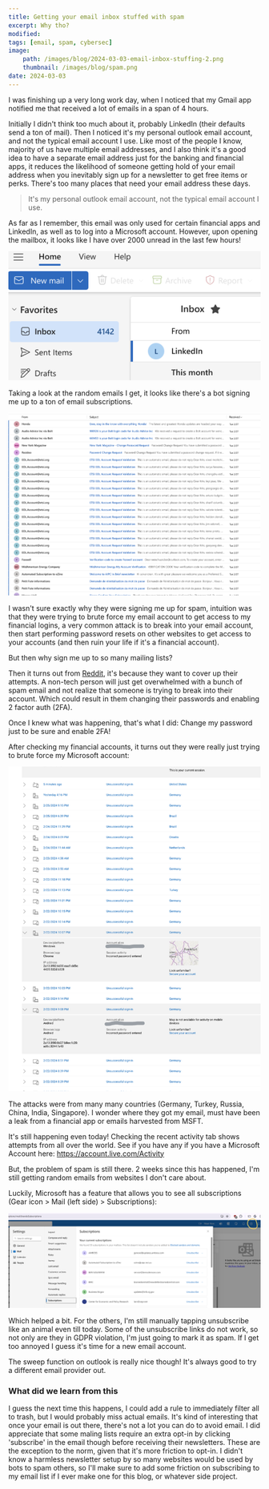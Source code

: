 ```yaml
---             
title: Getting your email inbox stuffed with spam
excerpt: Why tho?
modified:
tags: [email, spam, cybersec]        
image:          
    path: /images/blog/2024-03-03-email-inbox-stuffing-2.png
    thumbnail: /images/blog/spam.png
date: 2024-03-03        
---            
```


I was finishing up a very long work day, when I noticed that my Gmail app notified me that received a lot of emails in a span of 4 hours.

Initially I didn't think too much about it, probably LinkedIn (their defaults send a ton of mail). Then I noticed it's my personal outlook email account, and not the typical email account I use. Like most of the people I know, majority of us have multiple email addresses, and I also think it's a good idea to have a separate email address just for the banking and financial apps, it reduces the likelihood of someone getting hold of your email address when you inevitably sign up for a newsletter to get free items or perks. There's too many places that need your email address these days. 

> It's my personal outlook email account, not the typical email account I use.

As far as I remember, this email was only used for certain financial apps and LinkedIn, as well as to log into a Microsoft account. However, upon opening the mailbox, it looks like I have over 2000 unread in the last few hours!

![unread count ballooned](/images/blog/spam.png)


Taking a look at the random emails I get, it looks like there's a bot signing me up to a ton of email subscriptions.

![Spam emails](../../images/blog/2024-03-03-email-inbox-stuffing.png)

I wasn't sure exactly why they were signing me up for spam, intuition was that they were trying to brute force my email account to get access to my financial logins, a very common attack is to break into your email account, then start performing password resets on other websites to get access to your accounts (and then ruin your life if it's a financial account).

But then why sign me up to so many mailing lists? 

Then it turns out from [Reddit](https://www.reddit.com/r/Scams/comments/hy9piy/psa_if_you_suddenly_receive_an_influx_of/), it's because they want to cover up their attempts. A non-tech person will just get overwhelmed with a bunch of spam email and not realize that someone is trying to break into their account. Which could result in them changing their passwords and enabling 2 factor auth (2FA).

Once I knew what was happening, that's what I did: Change my password just to be sure and enable 2FA! 

After checking my financial accounts, it turns out they were really just trying to brute force my Microsoft account:

![Unsuccessful sign in attempts](../../images/blog/2024-03-03-email-inbox-stuffing-1.png)

The attacks were from many many countries (Germany, Turkey, Russia, China, India, Singapore). I wonder where they got my email, must have been a leak from a financial app or emails harvested from MSFT.

It's still happening even today! Checking the recent activity tab shows attempts from all over the world. See if you have any if you have a Microsoft Account here: https://account.live.com/Activity

But, the problem of spam is still there. 2 weeks since this has happened, I'm still getting random emails from websites I don't care about. 

Luckily, Microsoft has a feature that allows you to see all subscriptions (Gear icon > Mail (left side) > Subscriptions):

![Microsoft Subscriptions tab](../../images/blog/2024-03-03-email-inbox-stuffing-2.png)

Which helped a bit. For the others, I'm still manually tapping unsubscribe like an animal even till today. Some of the unsubscribe links do not work, so not only are they in GDPR violation, I'm just going to mark it as spam. If I get too annoyed I guess it's time for a new email account. 

The sweep function on outlook is really nice though! It's always good to try a different email provider out.

### What did we learn from this

I guess the next time this happens, I could add a rule to immediately filter all to trash, but I would probably miss actual emails. It's kind of interesting that once your email is out there, there's not a lot you can do to avoid email. I did appreciate that some maling lists require an extra opt-in by clicking 'subscribe' in the email though before receiving their newsletters. These are the exception to the norm, given that it's more friction to opt-in. I didn't know a harmless newsletter setup by so many websites would be used by bots to spam others, so I'll make sure to add some friction on subscribing to my email list if I ever make one for this blog, or whatever side project.


